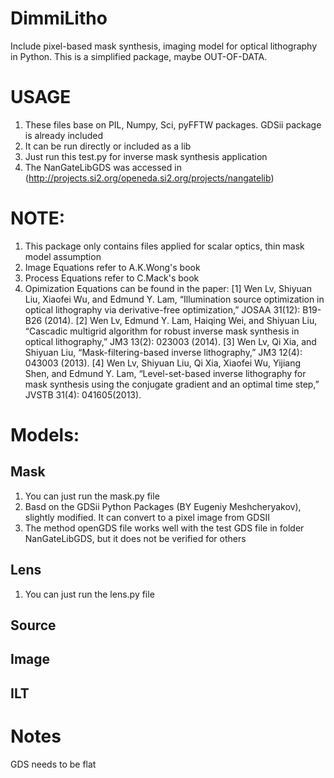 # DimmiLitho

Include pixel-based mask synthesis, imaging model for optical lithography in Python. This is a simplified package, maybe OUT-OF-DATA.

# USAGE

1. These files base on PIL, Numpy, Sci, pyFFTW packages. GDSii package is already included
2. It can be run directly or included as a lib
3. Just run this test.py for inverse mask synthesis application
3. The NanGateLibGDS was accessed in (http://projects.si2.org/openeda.si2.org/projects/nangatelib)

# NOTE:

1. This package only contains files applied for scalar optics, thin mask model assumption
2. Image Equations refer to A.K.Wong's book
3. Process Equations refer to C.Mack's book
4. Opimization Equations can be found in the paper:
   [1] Wen Lv, Shiyuan Liu, Xiaofei Wu, and Edmund Y. Lam, “Illumination source optimization in optical lithography via derivative-free optimization,” JOSAA 31(12): B19-B26 (2014).
   [2] Wen Lv, Edmund Y. Lam, Haiqing Wei, and Shiyuan Liu, “Cascadic multigrid algorithm for robust inverse mask synthesis in optical lithography,” JM3 13(2): 023003 (2014).
   [3] Wen Lv, Qi Xia, and Shiyuan Liu, “Mask-filtering-based inverse lithography,” JM3 12(4): 043003 (2013).
   [4] Wen Lv, Shiyuan Liu, Qi Xia, Xiaofei Wu, Yijiang Shen, and Edmund Y. Lam, “Level-set-based inverse lithography for mask synthesis using the conjugate gradient and an optimal time step,” JVSTB 31(4): 041605(2013).


# Models:

## Mask

1. You can just run the mask.py file
2. Basd on the GDSii Python Packages (BY Eugeniy Meshcheryakov), slightly modified. It can convert to a pixel image from GDSII
3. The method openGDS file works well with the test GDS file in folder NanGateLibGDS, but it does not be verified for others

## Lens

1. You can just run the lens.py file


## Source


## Image


## ILT


# Notes

GDS needs to be flat
